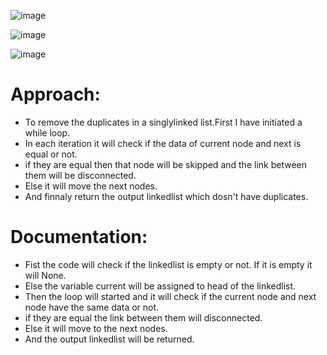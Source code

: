 ![image](https://github.com/user-attachments/assets/bf91ccd9-98be-4234-a85e-da44187aba40)

![image](https://github.com/user-attachments/assets/1dcb2712-ea4f-4e57-b7c8-0e13971d05a9)

![image](https://github.com/user-attachments/assets/2f562b82-bd3e-4324-ba4e-d6b6eedec2c6)

# Approach:
- To remove the duplicates in a singlylinked list.First I have initiated a while loop.
- In each iteration it will check if the data of current node and next is equal or not.
- if they are equal then that node will be skipped and the link between them will be disconnected.
- Else it will move the next nodes.
- And finnaly return the output linkedlist which dosn't have duplicates.

# Documentation:
- Fist the code will check if the linkedlist is empty or not. If it is empty it will None.
- Else the variable current will be assigned to head of the linkedlist.
- Then the loop will started and it will check if the current node and next node have the same data or not.
- if they are equal the link between them will disconnected.
- Else it will move to the next nodes.
- And the output linkedlist will be returned.

